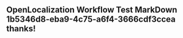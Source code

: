 <properties
ms.topic="hero-topic"
ms.test1="hero-topic"
ms.test2="test"/>

## OpenLocalization Workflow Test MarkDown 1b5346d8-eba9-4c75-a6f4-3666cdf3ccea thanks!
